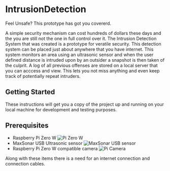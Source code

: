 # IntrusionDetection
Feel Unsafe? This prototype has got you covererd.

A simple security mechanism can cost hundreds of dollars these days and the you are still not the one in full control over it. The Intrusion Detection System that was created is a prototype for veratile security. This detection system can be placed just about anywhere that you have internet. This system monitors an area using an ultrasonic sensor and when the user defined distance is intruded upon by an outsider a snapshot is then taken of the culprit. A log of all previous offenses are stored on a local server that you can acccess and view. This lets you not miss anything and even keep track of potentially repeat intruders.

## Getting Started
These instructions will get you a copy of the project up and running on your local machine for development and testing purposes.
## Prerequisites
* Raspberry Pi Zero W
![Pi Zero W](https://imgur.com/hYTxbHU)
* MaxSonar USB Ultrasonic sensor
![MaxSonar USB sensor](https://imgur.com/ZSyAQko)
* Raspberry Pi Zero W compatible camera
![Pi Camera](https://images-na.ssl-images-amazon.com/images/I/61e%2Byge0glL._SX466_.jpg)

Along with these items there is a need for an internet connection and connection cables.
